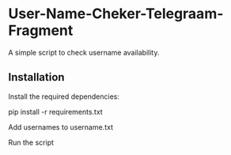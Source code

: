 # User-Name-Cheker-Telegraam-Fragment

A simple script to check username availability.

## Installation

Install the required dependencies:

pip install -r requirements.txt

Add usernames to username.txt

Run the script

